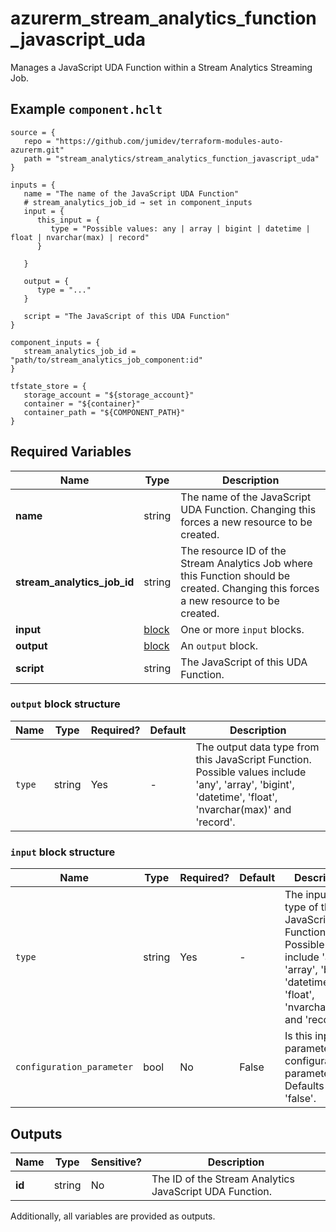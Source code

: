 # azurerm_stream_analytics_function_javascript_uda

Manages a JavaScript UDA Function within a Stream Analytics Streaming Job.

## Example `component.hclt`

```hcl
source = {
   repo = "https://github.com/jumidev/terraform-modules-auto-azurerm.git"   
   path = "stream_analytics/stream_analytics_function_javascript_uda"   
}

inputs = {
   name = "The name of the JavaScript UDA Function"   
   # stream_analytics_job_id → set in component_inputs
   input = {
      this_input = {
         type = "Possible values: any | array | bigint | datetime | float | nvarchar(max) | record"         
      }
      
   }
   
   output = {
      type = "..."      
   }
   
   script = "The JavaScript of this UDA Function"   
}

component_inputs = {
   stream_analytics_job_id = "path/to/stream_analytics_job_component:id"   
}

tfstate_store = {
   storage_account = "${storage_account}"   
   container = "${container}"   
   container_path = "${COMPONENT_PATH}"   
}

```

## Required Variables

| Name | Type |  Description |
| ---- | --------- |  ----------- |
| **name** | string |  The name of the JavaScript UDA Function. Changing this forces a new resource to be created. | 
| **stream_analytics_job_id** | string |  The resource ID of the Stream Analytics Job where this Function should be created. Changing this forces a new resource to be created. | 
| **input** | [block](#input-block-structure) |  One or more `input` blocks. | 
| **output** | [block](#output-block-structure) |  An `output` block. | 
| **script** | string |  The JavaScript of this UDA Function. | 

### `output` block structure

| Name | Type | Required? | Default | Description |
| ---- | ---- | --------- | ------- | ----------- |
| `type` | string | Yes | - | The output data type from this JavaScript Function. Possible values include 'any', 'array', 'bigint', 'datetime', 'float', 'nvarchar(max)' and 'record'. |

### `input` block structure

| Name | Type | Required? | Default | Description |
| ---- | ---- | --------- | ------- | ----------- |
| `type` | string | Yes | - | The input data type of this JavaScript Function. Possible values include 'any', 'array', 'bigint', 'datetime', 'float', 'nvarchar(max)' and 'record'. |
| `configuration_parameter` | bool | No | False | Is this input parameter a configuration parameter? Defaults to 'false'. |



## Outputs

| Name | Type | Sensitive? | Description |
| ---- | ---- | --------- | --------- |
| **id** | string | No  | The ID of the Stream Analytics JavaScript UDA Function. | 

Additionally, all variables are provided as outputs.
